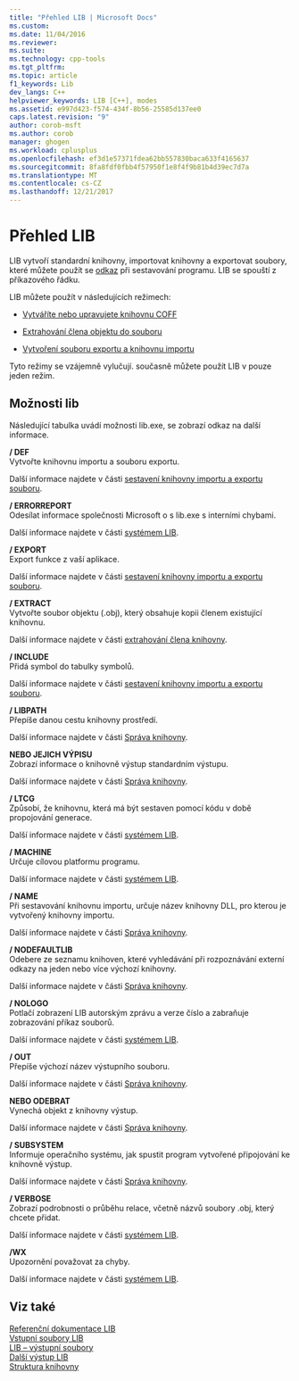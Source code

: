 ```yaml
---
title: "Přehled LIB | Microsoft Docs"
ms.custom: 
ms.date: 11/04/2016
ms.reviewer: 
ms.suite: 
ms.technology: cpp-tools
ms.tgt_pltfrm: 
ms.topic: article
f1_keywords: Lib
dev_langs: C++
helpviewer_keywords: LIB [C++], modes
ms.assetid: e997d423-f574-434f-8b56-25585d137ee0
caps.latest.revision: "9"
author: corob-msft
ms.author: corob
manager: ghogen
ms.workload: cplusplus
ms.openlocfilehash: ef3d1e57371fdea62bb557830baca633f4165637
ms.sourcegitcommit: 8fa8fdf0fbb4f57950f1e8f4f9b81b4d39ec7d7a
ms.translationtype: MT
ms.contentlocale: cs-CZ
ms.lasthandoff: 12/21/2017
---
```

# <a name="overview-of-lib"></a>Přehled LIB
LIB vytvoří standardní knihovny, importovat knihovny a exportovat soubory, které můžete použít se [odkaz](../../build/reference/linker-options.md) při sestavování programu. LIB se spouští z příkazového řádku.  
  
 LIB můžete použít v následujících režimech:  
  
-   [Vytváříte nebo upravujete knihovnu COFF](../../build/reference/managing-a-library.md)  
  
-   [Extrahování člena objektu do souboru](../../build/reference/extracting-a-library-member.md)  
  
-   [Vytvoření souboru exportu a knihovnu importu](../../build/reference/working-with-import-libraries-and-export-files.md)  
  
 Tyto režimy se vzájemně vylučují. současně můžete použít LIB v pouze jeden režim.  
  
## <a name="lib-options"></a>Možnosti lib  
 Následující tabulka uvádí možnosti lib.exe, se zobrazí odkaz na další informace.  
  
 **/ DEF**  
 Vytvořte knihovnu importu a souboru exportu.  
  
 Další informace najdete v části [sestavení knihovny importu a exportu souboru](../../build/reference/building-an-import-library-and-export-file.md).  
  
 **/ ERRORREPORT**  
 Odesílat informace společnosti Microsoft o s lib.exe s interními chybami.  
  
 Další informace najdete v části [systémem LIB](../../build/reference/running-lib.md).  
  
 **/ EXPORT**  
 Export funkce z vaší aplikace.  
  
 Další informace najdete v části [sestavení knihovny importu a exportu souboru](../../build/reference/building-an-import-library-and-export-file.md).  
  
 **/ EXTRACT**  
 Vytvořte soubor objektu (.obj), který obsahuje kopii členem existující knihovnu.  
  
 Další informace najdete v části [extrahování člena knihovny](../../build/reference/extracting-a-library-member.md).  
  
 **/ INCLUDE**  
 Přidá symbol do tabulky symbolů.  
  
 Další informace najdete v části [sestavení knihovny importu a exportu souboru](../../build/reference/building-an-import-library-and-export-file.md).  
  
 **/ LIBPATH**  
 Přepíše danou cestu knihovny prostředí.  
  
 Další informace najdete v části [Správa knihovny](../../build/reference/managing-a-library.md).  
  
 **NEBO JEJICH VÝPISU**  
 Zobrazí informace o knihovně výstup standardním výstupu.  
  
 Další informace najdete v části [Správa knihovny](../../build/reference/managing-a-library.md).  
  
 **/ LTCG**  
 Způsobí, že knihovnu, která má být sestaven pomocí kódu v době propojování generace.  
  
 Další informace najdete v části [systémem LIB](../../build/reference/running-lib.md).  
  
 **/ MACHINE**  
 Určuje cílovou platformu programu.  
  
 Další informace najdete v části [systémem LIB](../../build/reference/running-lib.md).  
  
 **/ NAME**  
 Při sestavování knihovnu importu, určuje název knihovny DLL, pro kterou je vytvořený knihovny importu.  
  
 Další informace najdete v části [Správa knihovny](../../build/reference/managing-a-library.md).  
  
 **/ NODEFAULTLIB**  
 Odebere ze seznamu knihoven, které vyhledávání při rozpoznávání externí odkazy na jeden nebo více výchozí knihovny.  
  
 Další informace najdete v části [Správa knihovny](../../build/reference/managing-a-library.md).  
  
 **/ NOLOGO**  
 Potlačí zobrazení LIB autorským zprávu a verze číslo a zabraňuje zobrazování příkaz souborů.  
  
 Další informace najdete v části [systémem LIB](../../build/reference/running-lib.md).  
  
 **/ OUT**  
 Přepíše výchozí název výstupního souboru.  
  
 Další informace najdete v části [Správa knihovny](../../build/reference/managing-a-library.md).  
  
 **NEBO ODEBRAT**  
 Vynechá objekt z knihovny výstup.  
  
 Další informace najdete v části [Správa knihovny](../../build/reference/managing-a-library.md).  
  
 **/ SUBSYSTEM**  
 Informuje operačního systému, jak spustit program vytvořené připojování ke knihovně výstup.  
  
 Další informace najdete v části [Správa knihovny](../../build/reference/managing-a-library.md).  
  
 **/ VERBOSE**  
 Zobrazí podrobnosti o průběhu relace, včetně názvů soubory .obj, který chcete přidat.  
  
 Další informace najdete v části [systémem LIB](../../build/reference/running-lib.md).  
  
 **/WX**  
 Upozornění považovat za chyby.  
  
 Další informace najdete v části [systémem LIB](../../build/reference/running-lib.md).  
  
## <a name="see-also"></a>Viz také  
 [Referenční dokumentace LIB](../../build/reference/lib-reference.md)   
 [Vstupní soubory LIB](../../build/reference/lib-input-files.md)   
 [LIB – výstupní soubory](../../build/reference/lib-output-files.md)   
 [Další výstup LIB](../../build/reference/other-lib-output.md)   
 [Struktura knihovny](../../build/reference/structure-of-a-library.md)